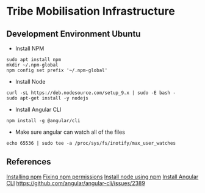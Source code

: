 # Tribe Mobilisation Infrastructure


## Development Environment Ubuntu


- Install NPM


```
sudo apt install npm
mkdir ~/.npm-global
npm config set prefix '~/.npm-global'
```

- Install Node

```
curl -sL https://deb.nodesource.com/setup_9.x | sudo -E bash -
sudo apt-get install -y nodejs
```

- Install Angular CLI

```
npm install -g @angular/cli
```

- Make sure angular can watch all of the files

```
echo 65536 | sudo tee -a /proc/sys/fs/inotify/max_user_watches
```

## References

[Installing npm](https://github.com/angular/angular-cli/blob/master/README.md)
[Fixing npm permissions](https://docs.npmjs.com/getting-started/fixing-npm-permissions)
[Install node using npm](https://nodejs.org/en/download/package-manager)
[Install Angular CLI](https://github.com/angular/angular-cli/blob/master/README.md#installation)
https://github.com/angular/angular-cli/issues/2389
